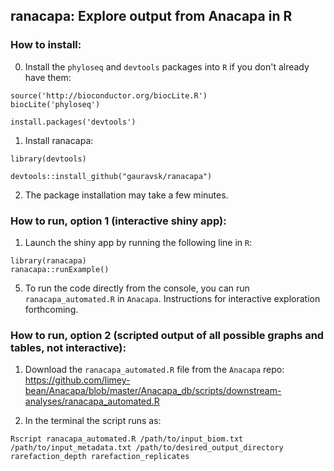 ## ranacapa: Explore output from Anacapa in R

### How to install:


0. Install the `phyloseq` and `devtools` packages into `R` if you don't already have them:  
  ```
  source('http://bioconductor.org/biocLite.R')
  biocLite('phyloseq')
  
  install.packages('devtools')
  ```

1. Install ranacapa:
```
library(devtools)

devtools::install_github("gauravsk/ranacapa")
```

2. The package installation may take a few minutes.


### How to run, option 1 (interactive shiny app):
1. Launch the shiny app by running the following line in `R`:

```
library(ranacapa)
ranacapa::runExample()
```


5. To run the code directly from the console, you can run `ranacapa_automated.R` in `Anacapa`. Instructions for interactive exploration forthcoming.


### How to run, option 2 (scripted output of all possible graphs and tables, not interactive):
1. Download the `ranacapa_automated.R` file from the `Anacapa` repo: https://github.com/limey-bean/Anacapa/blob/master/Anacapa_db/scripts/downstream-analyses/ranacapa_automated.R

2. In the terminal the script runs as:

```
Rscript ranacapa_automated.R /path/to/input_biom.txt /path/to/input_metadata.txt /path/to/desired_output_directory rarefaction_depth rarefaction_replicates
```


